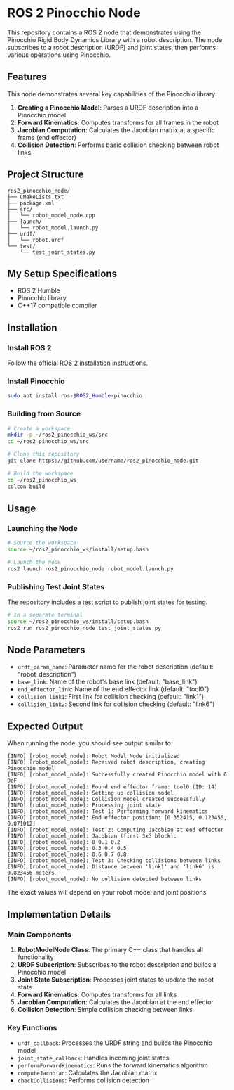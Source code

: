 # ROS 2 Pinocchio Node
This repository contains a ROS 2 node that demonstrates using the Pinocchio Rigid Body Dynamics Library with a robot description. The node subscribes to a robot description (URDF) and joint states, then performs various operations using Pinocchio.

## Features

This node demonstrates several key capabilities of the Pinocchio library:

1. **Creating a Pinocchio Model**: Parses a URDF description into a Pinocchio model
2. **Forward Kinematics**: Computes transforms for all frames in the robot
3. **Jacobian Computation**: Calculates the Jacobian matrix at a specific frame (end effector)
4. **Collision Detection**: Performs basic collision checking between robot links

## Project Structure

```
ros2_pinocchio_node/
├── CMakeLists.txt
├── package.xml
├── src/
│   └── robot_model_node.cpp
├── launch/
│   └── robot_model.launch.py
├── urdf/
│   └── robot.urdf
└── test/
    └── test_joint_states.py
```

## My Setup Specifications
- ROS 2 Humble
- Pinocchio library
- C++17 compatible compiler

## Installation

### Install ROS 2
Follow the [official ROS 2 installation instructions](https://docs.ros.org/en/humble/Installation.html).

### Install Pinocchio
```bash
sudo apt install ros-$ROS2_Humble-pinocchio
```

### Building from Source
```bash
# Create a workspace
mkdir -p ~/ros2_pinocchio_ws/src
cd ~/ros2_pinocchio_ws/src

# Clone this repository
git clone https://github.com/username/ros2_pinocchio_node.git

# Build the workspace
cd ~/ros2_pinocchio_ws
colcon build
```

## Usage

### Launching the Node

```bash
# Source the workspace
source ~/ros2_pinocchio_ws/install/setup.bash

# Launch the node
ros2 launch ros2_pinocchio_node robot_model.launch.py
```

### Publishing Test Joint States

The repository includes a test script to publish joint states for testing.

```bash
# In a separate terminal
source ~/ros2_pinocchio_ws/install/setup.bash
ros2 run ros2_pinocchio_node test_joint_states.py
```

## Node Parameters

- `urdf_param_name`: Parameter name for the robot description (default: "robot_description")
- `base_link`: Name of the robot's base link (default: "base_link")
- `end_effector_link`: Name of the end effector link (default: "tool0")
- `collision_link1`: First link for collision checking (default: "link1")
- `collision_link2`: Second link for collision checking (default: "link6")

## Expected Output

When running the node, you should see output similar to:

```
[INFO] [robot_model_node]: Robot Model Node initialized
[INFO] [robot_model_node]: Received robot description, creating Pinocchio model
[INFO] [robot_model_node]: Successfully created Pinocchio model with 6 DoF
[INFO] [robot_model_node]: Found end effector frame: tool0 (ID: 14)
[INFO] [robot_model_node]: Setting up collision model
[INFO] [robot_model_node]: Collision model created successfully
[INFO] [robot_model_node]: Processing joint state
[INFO] [robot_model_node]: Test 1: Performing forward kinematics
[INFO] [robot_model_node]: End effector position: [0.352415, 0.123456, 0.871012]
[INFO] [robot_model_node]: Test 2: Computing Jacobian at end effector
[INFO] [robot_model_node]: Jacobian (first 3x3 block):
[INFO] [robot_model_node]: 0 0.1 0.2 
[INFO] [robot_model_node]: 0.3 0.4 0.5 
[INFO] [robot_model_node]: 0.6 0.7 0.8 
[INFO] [robot_model_node]: Test 3: Checking collisions between links
[INFO] [robot_model_node]: Distance between 'link1' and 'link6' is 0.823456 meters
[INFO] [robot_model_node]: No collision detected between links
```

The exact values will depend on your robot model and joint positions.

## Implementation Details

### Main Components

1. **RobotModelNode Class**: The primary C++ class that handles all functionality
2. **URDF Subscription**: Subscribes to the robot description and builds a Pinocchio model
3. **Joint State Subscription**: Processes joint states to update the robot state
4. **Forward Kinematics**: Computes transforms for all links
5. **Jacobian Computation**: Calculates the Jacobian at the end effector
6. **Collision Detection**: Simple collision checking between links

### Key Functions

- `urdf_callback`: Processes the URDF string and builds the Pinocchio model
- `joint_state_callback`: Handles incoming joint states
- `performForwardKinematics`: Runs the forward kinematics algorithm
- `computeJacobian`: Calculates the Jacobian matrix
- `checkCollisions`: Performs collision detection
